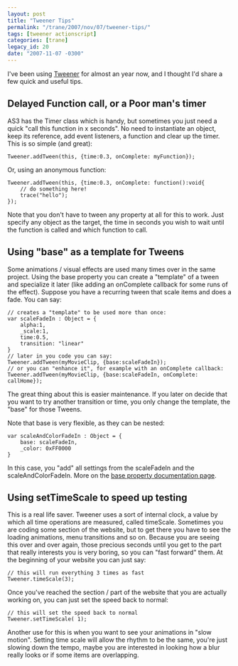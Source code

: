 ```yaml
---
layout: post
title: "Tweener Tips"
permalink: "/trane/2007/nov/07/tweener-tips/"
tags: [tweener actionscript]
categories: [trane]
legacy_id: 20
date: "2007-11-07 -0300"
---
```

I've been using [Tweener](http://code.google.com/p/tweener/) for almost an year now, and I thought I'd share a few quick and useful tips.

## Delayed Function call, or a Poor man's timer
AS3 has the Timer class which is handy, but sometimes you just need a quick "call this function in x seconds". No need to instantiate an object, keep its reference, add event listeners, a function and clear up the timer. This is so simple (and great):

    Tweener.addTween(this, {time:0.3, onComplete: myFunction});

Or, using an anonymous function:

    Tweener.addTween(this, {time:0.3, onComplete: function():void{
    	// do something here!
    	trace("hello");
    });

Note that you don't have to tween any property at all for this to work. Just specify any object as the target, the time in seconds you wish to wait until the function is called and which function to call.

## Using "base" as a template for Tweens
Some animations / visual effects are used many times over in the same project. Using the base property you can create a "template" of a tween and specialize it later (like adding an onComplete callback for some runs of the effect). Suppose  you have a recurring tween that scale items and does a fade. You can say:

    // creates a "template" to be used more than once:
    var scaleFadeIn : Object = {
    	alpha:1,
    	_scale:1,
    	time:0.5,
    	transition: "linear"
    }
    // later in you code you can say:
    Tweener.addTween(myMovieClip, {base:scaleFadeIn});
    // or you can "enhance it", for example with an onComplete callback:
    Tweener.addTween(myMovieClip, {base:scaleFadeIn, onComplete: callHome});

The great thing about this is easier maintenance. If you later on decide that you want to try another transition or time, you only change the template, the "base" for those Tweens.

Note that base is very flexible, as they can be nested:

    var scaleAndColorFadeIn : Object = {
    	base: scaleFadeIn,
    	_color: 0xFF0000
    }

In this case, you "add" all settings from the scaleFadeIn and the scaleAndColorFadeIn. More on the [base property documentation page](http://hosted.zeh.com.br/tweener/docs/en-us/).

## Using setTimeScale to speed up testing
This is a real life saver. Tweener uses a sort of internal clock, a value by which all time operations are measured, called timeScale. Sometimes you are coding some section of the website, but to get there you have to see the loading animations, menu transitions and so on. Because you are seeing this over and over again, those precious seconds until you get to the part that really interests you is very boring, so you can "fast forward" them.
At the beginning of your website you can just say:

    // this will run everything 3 times as fast
    Tweener.timeScale(3);

Once you've reached the section / part of the website that you are actually working on, you can just set the speed back to normal:

    // this will set the speed back to normal
    Tweener.setTimeScale( 1);

Another use for this is when you want to see your animations in "slow motion". Setting time scale will allow the rhythm to be the same, you're just slowing down the tempo, maybe you are interested in looking how a blur really looks or if some items are overlapping.
